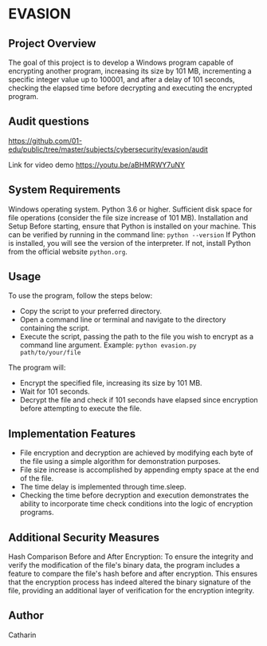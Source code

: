 # EVASION

## Project Overview
The goal of this project is to develop a Windows program capable of encrypting another program, increasing its size by 101 MB, incrementing a specific integer value up to 100001, and after a delay of 101 seconds, checking the elapsed time before decrypting and executing the encrypted program.

## Audit questions
https://github.com/01-edu/public/tree/master/subjects/cybersecurity/evasion/audit

Link for video demo https://youtu.be/aBHMRWY7uNY

## System Requirements
Windows operating system.
Python 3.6 or higher.
Sufficient disk space for file operations (consider the file size increase of 101 MB).
Installation and Setup
Before starting, ensure that Python is installed on your machine. This can be verified by running in the command line:
`python --version`
If Python is installed, you will see the version of the interpreter. 
If not, install Python from the official website `python.org`.

## Usage
To use the program, follow the steps below:

- Copy the script to your preferred directory.
- Open a command line or terminal and navigate to the directory containing the script.
- Execute the script, passing the path to the file you wish to encrypt as a command line argument. Example:
`python evasion.py path/to/your/file`

The program will:
- Encrypt the specified file, increasing its size by 101 MB.
- Wait for 101 seconds.
- Decrypt the file and check if 101 seconds have elapsed since encryption before attempting to execute the file.

## Implementation Features
- File encryption and decryption are achieved by modifying each byte of the file using a simple algorithm for demonstration purposes.
- File size increase is accomplished by appending empty space at the end of the file.
- The time delay is implemented through time.sleep.
- Checking the time before decryption and execution demonstrates the ability to incorporate time check conditions into the logic of encryption programs.

## Additional Security Measures
Hash Comparison Before and After Encryption: To ensure the integrity and verify the modification of the file's binary data, the program includes a feature to compare the file's hash before and after encryption. This ensures that the encryption process has indeed altered the binary signature of the file, providing an additional layer of verification for the encryption integrity.

## Author
Catharin

